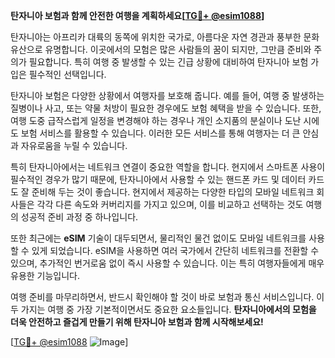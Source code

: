 **탄자니아 보험과 함께 안전한 여행을 계획하세요[[TG💪+ @esim1088](https://t.me/s/esim1088)]**

탄자니아는 아프리카 대륙의 동쪽에 위치한 국가로, 아름다운 자연 경관과 풍부한 문화 유산으로 유명합니다. 이곳에서의 모험은 많은 사람들의 꿈이 되지만, 그만큼 준비와 주의가 필요합니다. 특히 여행 중 발생할 수 있는 긴급 상황에 대비하여 탄자니아 보험 가입은 필수적인 선택입니다.

탄자니아 보험은 다양한 상황에서 여행자를 보호해 줍니다. 예를 들어, 여행 중 발생하는 질병이나 사고, 또는 약물 처방이 필요한 경우에도 보험 혜택을 받을 수 있습니다. 또한, 여행 도중 급작스럽게 일정을 변경해야 하는 경우나 개인 소지품의 분실이나 도난 시에도 보험 서비스를 활용할 수 있습니다. 이러한 모든 서비스를 통해 여행자는 더 큰 안심과 자유로움을 누릴 수 있습니다.

특히 탄자니아에서는 네트워크 연결이 중요한 역할을 합니다. 현지에서 스마트폰 사용이 필수적인 경우가 많기 때문에, 탄자니아에서 사용할 수 있는 핸드폰 카드 및 데이터 카드도 잘 준비해 두는 것이 좋습니다. 현지에서 제공하는 다양한 타입의 모바일 네트워크 회사들은 각각 다른 속도와 커버리지를 가지고 있으며, 이를 비교하고 선택하는 것도 여행의 성공적 준비 과정 중 하나입니다.

또한 최근에는 **eSIM** 기술이 대두되면서, 물리적인 물건 없이도 모바일 네트워크를 사용할 수 있게 되었습니다. eSIM을 사용하면 여러 국가에서 간단히 네트워크를 전환할 수 있으며, 추가적인 번거로움 없이 즉시 사용할 수 있습니다. 이는 특히 여행자들에게 매우 유용한 기능입니다.

여행 준비를 마무리하면서, 반드시 확인해야 할 것이 바로 보험과 통신 서비스입니다. 이 두 가지는 여행 중 가장 기본적이면서도 중요한 요소들입니다. **탄자니아에서의 모험을 더욱 안전하고 즐겁게 만들기 위해 탄자니아 보험과 함께 시작해보세요!**

[[TG💪+ @esim1088](https://t.me/s/esim1088) ![Image](https://i.postimg.cc/Y0z9fWf4/image.png)]